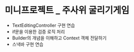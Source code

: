 # 미니프로젝트 _ 주사위 굴리기게임 


- TextEditingController 구현 연습 
- if문을 이용한 검증 로직 처리 
- Builder의 개념을 이해하고 Context 객체 전달하기 
- 스낵바 구현 연습 
